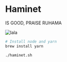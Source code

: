 # Haminet
IS GOOD, PRAISE RUHAMA

![lala](https://i.ibb.co/YhW0QyW/image.png)

```sh
# Install node and yarn
brew install yarn

./haminet.sh
```
